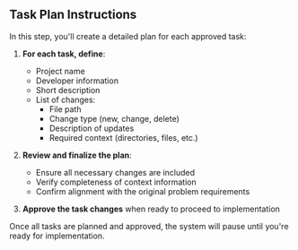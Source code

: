 ## Task Plan Instructions

In this step, you'll create a detailed plan for each approved task:

1. **For each task, define**:
   - Project name
   - Developer information
   - Short description
   - List of changes:
     - File path
     - Change type (new, change, delete)
     - Description of updates
     - Required context (directories, files, etc.)

2. **Review and finalize the plan**:
   - Ensure all necessary changes are included
   - Verify completeness of context information
   - Confirm alignment with the original problem requirements

3. **Approve the task changes** when ready to proceed to implementation

Once all tasks are planned and approved, the system will pause until you're ready for implementation.
